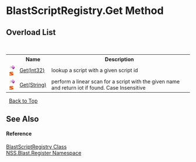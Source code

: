 # BlastScriptRegistry.Get Method 
 


## Overload List
&nbsp;<table><tr><th></th><th>Name</th><th>Description</th></tr><tr><td>![Public method](media/pubmethod.gif "Public method")![Static member](media/static.gif "Static member")</td><td><a href="767b062a-dff3-e882-3bb8-0127004652a3.md">Get(Int32)</a></td><td>
lookup a script with a given script id</td></tr><tr><td>![Public method](media/pubmethod.gif "Public method")![Static member](media/static.gif "Static member")</td><td><a href="d57caaff-7145-49ac-e351-2429aa0ec712.md">Get(String)</a></td><td>
perform a linear scan for a script with the given name and return iot if found. Case Insensitive</td></tr></table>&nbsp;
<a href="#blastscriptregistry.get-method">Back to Top</a>

## See Also


#### Reference
<a href="ce5a41c7-ce9f-1626-a0f1-dc97f6f00962.md">BlastScriptRegistry Class</a><br /><a href="702c545c-122f-76de-fb07-7c06df797ee5.md">NSS.Blast.Register Namespace</a><br />